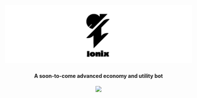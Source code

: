 <h1 align="center">
    <img src="https://raw.githubusercontent.com/Threqt/Ionix/master/img/Ionix_Banner.png" alt="Ionix" width="600"/>
    <br>
</h1>

<h4 align="center">A soon-to-come advanced economy and utility bot</h4>

<p align="center">
    <a href="https://discord.gg/wfddp6Z"><img src="https://img.shields.io/badge/discord-Ionix%20Discord-informational.svg="Ionix Discord"/></a>
</p>
